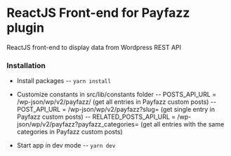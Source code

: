 # ReactJS Front-end for Payfazz plugin

ReactJS front-end to display data from Wordpress REST API

### Installation
- Install packages
-- `yarn install`

- Customize constants in src/lib/constants folder
-- POSTS_API_URL = <wordpress-installation-directory>/wp-json/wp/v2/payfazz/ (get all entries in Payfazz custom posts)
-- POST_API_URL = <wordpress-installation-directory>/wp-json/wp/v2/payfazz?slug= (get single entry in Payfazz custom posts)
-- RELATED_POSTS_API_URL = <wordpress-installation-directory>/wp-json/wp/v2/payfazz?payfazz_categories= (get all entries with the same categories in Payfazz custom posts)

- Start app in dev mode
-- `yarn dev`
